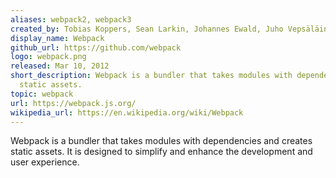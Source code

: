 ```yaml
---
aliases: webpack2, webpack3
created_by: Tobias Koppers, Sean Larkin, Johannes Ewald, Juho Vepsäläinen, Kees Kluskens
display_name: Webpack
github_url: https://github.com/webpack
logo: webpack.png
released: Mar 10, 2012
short_description: Webpack is a bundler that takes modules with dependencies and creates
  static assets.
topic: webpack
url: https://webpack.js.org/
wikipedia_url: https://en.wikipedia.org/wiki/Webpack
---
```

Webpack is a bundler that takes modules with dependencies and creates static assets. It is designed to simplify and enhance the development and user experience.
